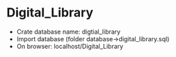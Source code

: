 # Digital_Library
- Crate database name: digtial_library
- Import database (folder database->digital_library.sql)
- On browser: localhost/Digital_Library
